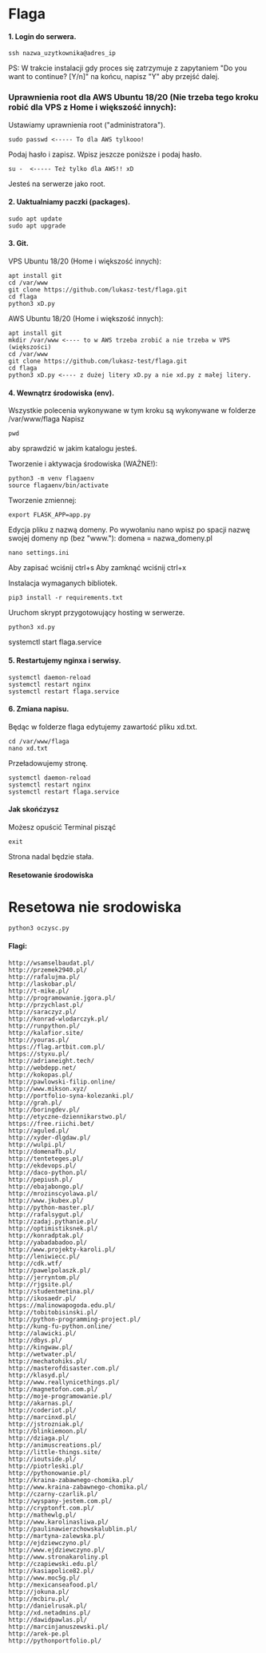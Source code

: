 # Flaga


#### 1. Login do serwera.

```
ssh nazwa_uzytkownika@adres_ip
```


PS: W trakcie instalacji gdy proces się zatrzymuje z zapytaniem "Do you want to continue? [Y/n]" na końcu, napisz "Y" aby przejść dalej.


### Uprawnienia root dla AWS Ubuntu 18/20 (Nie trzeba tego kroku robić dla VPS z Home i większość innych):
Ustawiamy uprawnienia root ("administratora").


```
sudo passwd <----- To dla AWS tylkooo!
```
Podaj hasło i zapisz. Wpisz jeszcze poniższe i podaj hasło.
```
su -  <----- Też tylko dla AWS!! xD
```

Jesteś na serwerze jako root. 

#### 2. Uaktualniamy paczki (packages).

```
sudo apt update
sudo apt upgrade
```

#### 3. Git.

VPS Ubuntu 18/20 (Home i większość innych):
```
apt install git
cd /var/www
git clone https://github.com/lukasz-test/flaga.git
cd flaga
python3 xD.py
```

AWS Ubuntu 18/20 (Home i większość innych):
```
apt install git
mkdir /var/www <---- to w AWS trzeba zrobić a nie trzeba w VPS (większości)
cd /var/www
git clone https://github.com/lukasz-test/flaga.git
cd flaga
python3 xD.py <---- z dużej litery xD.py a nie xd.py z małej litery.
```


#### 4. Wewnątrz środowiska (env).

Wszystkie polecenia wykonywane w tym kroku są wykonywane w folderze /var/www/flaga
Napisz 
```
pwd
```
aby sprawdzić w jakim katalogu jesteś.


Tworzenie i aktywacja środowiska (WAŻNE!):
```
python3 -m venv flagaenv
source flagaenv/bin/activate
```

Tworzenie zmiennej:
```
export FLASK_APP=app.py
```

Edycja pliku z nazwą domeny. Po wywołaniu nano wpisz po spacji nazwę swojej domeny np (bez "www."): 
domena = nazwa_domeny.pl
```
nano settings.ini
```
Aby zapisać wciśnij ctrl+s
Aby zamknąć wciśnij ctrl+x


Instalacja wymaganych bibliotek.
```
pip3 install -r requirements.txt
```

Uruchom skrypt przygotowujący hosting w serwerze.
```
python3 xd.py
```

systemctl start flaga.service

#### 5. Restartujemy nginxa i serwisy.

```
systemctl daemon-reload
systemctl restart nginx
systemctl restart flaga.service
```


#### 6. Zmiana napisu.

Będąc w folderze flaga edytujemy zawartość pliku xd.txt.
```
cd /var/www/flaga
nano xd.txt
```

Przeładowujemy stronę.
```
systemctl daemon-reload
systemctl restart nginx
systemctl restart flaga.service
```

#### Jak skońćzysz
Możesz opuścić Terminal pisząć

```
exit
```

Strona nadal będzie stała.


#### Resetowanie środowiska

# Resetowa nie srodowiska

```
python3 oczysc.py
```

#### Flagi:
```
http://wsamselbaudat.pl/
http://przemek2940.pl/
http://rafalujma.pl/
http://laskobar.pl/
http://t-mike.pl/
http://programowanie.jgora.pl/
http://przychlast.pl/
http://saraczyz.pl/
http://konrad-wlodarczyk.pl/
http://runpython.pl/
http://kalafior.site/
http://youras.pl/
https://flag.artbit.com.pl/
https://styxu.pl/
http://adrianeight.tech/
http://webdepp.net/
http://kokopas.pl/
http://pawlowski-filip.online/
http://www.mikson.xyz/
http://portfolio-syna-kolezanki.pl/
http://grah.pl/
http://boringdev.pl/
http://etyczne-dziennikarstwo.pl/
https://free.riichi.bet/
http://aguled.pl/
http://xyder-dlgdaw.pl/
http://wulpi.pl/
http://domenafb.pl/
http://tenteteges.pl/
http://ekdevops.pl/
http://daco-python.pl/
http://pepiush.pl/
http://ebajabongo.pl/
http://mrozinscyolawa.pl/
http://www.jkubex.pl/
http://python-master.pl/
http://rafalsygut.pl/
http://zadaj.pythanie.pl/
http://optimistiksnek.pl/
http://konradptak.pl/
http://yabadabadoo.pl/
http://www.projekty-karoli.pl/
http://leniwiecc.pl/
http://cdk.wtf/
http://pawelpolaszk.pl/
http://jerryntom.pl/
http://rjgsite.pl/
http://studentmetina.pl/
http://ikosaedr.pl/
https://malinowapogoda.edu.pl/
http://tobitobisinski.pl/
http://python-programming-project.pl/
http://kung-fu-python.online/
http://alawicki.pl/
http://dbys.pl/
http://kingwaw.pl/
http://wetwater.pl/
http://mechatohiks.pl/
http://masterofdisaster.com.pl/
http://klasyd.pl/
http://www.reallynicethings.pl/
http://magnetofon.com.pl/
http://moje-programowanie.pl/
http://akarnas.pl/
http://coderiot.pl/
http://marcinxd.pl/
http://jstrozniak.pl/
http://blinkiemoon.pl/
http://dziaga.pl/
http://animuscreations.pl/
http://little-things.site/
http://ioutside.pl/
http://piotrleski.pl/
http://pythonowanie.pl/
http://kraina-zabawnego-chomika.pl/
http://www.kraina-zabawnego-chomika.pl/
http://czarny-czarlik.pl/
http://wyspany-jestem.com.pl/
http://cryptonft.com.pl/
http://mathewlg.pl/
http://www.karolinasliwa.pl/
http://paulinawierzchowskalublin.pl/
http://martyna-zalewska.pl/
http://ejdziewczyno.pl/
http://www.ejdziewczyno.pl/
http://www.stronakaroliny.pl
http://czapiewski.edu.pl/
http://kasiapolice82.pl/
http://www.moc5g.pl/
http://mexicanseafood.pl/
http://jokuna.pl/
http://mcbiru.pl/
http://danielrusak.pl/
http://xd.netadmins.pl/
http://dawidpawlas.pl/
http://marcinjanuszewski.pl/
http://arek-pe.pl
http://pythonportfolio.pl/
```



